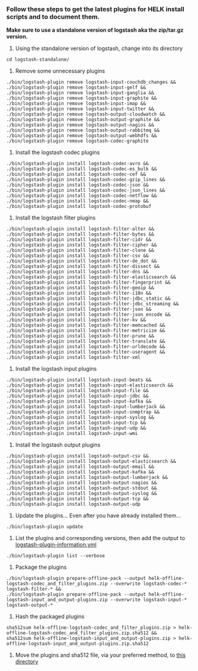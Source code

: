 ### Follow these steps to get the latest plugins for HELK install scripts and to document them.

**Make sure to use a standalone version of logstash aka the zip/tar.gz version.**

1) Using the standalone version of logstash, change into its directory  
```
cd logstash-standalone/
```

1) Remove some unnecessary plugins
```  
./bin/logstash-plugin remove logstash-input-couchdb_changes && 
./bin/logstash-plugin remove logstash-input-gelf && 
./bin/logstash-plugin remove logstash-input-ganglia && 
./bin/logstash-plugin remove logstash-input-graphite && 
./bin/logstash-plugin remove logstash-input-imap && 
./bin/logstash-plugin remove logstash-input-twitter && 
./bin/logstash-plugin remove logstash-output-cloudwatch && 
./bin/logstash-plugin remove logstash-output-graphite && 
./bin/logstash-plugin remove logstash-output-nagios && 
./bin/logstash-plugin remove logstash-output-rabbitmq && 
./bin/logstash-plugin remove logstash-output-webhdfs && 
./bin/logstash-plugin remove logstash-codec-graphite
```
1) Install the logstash codec plugins  
```
./bin/logstash-plugin install logstash-codec-avro && 
./bin/logstash-plugin install logstash-codec-es_bulk && 
./bin/logstash-plugin install logstash-codec-cef && 
./bin/logstash-plugin install logstash-codec-gzip_lines && 
./bin/logstash-plugin install logstash-codec-json && 
./bin/logstash-plugin install logstash-codec-json_lines && 
./bin/logstash-plugin install logstash-codec-netflow && 
./bin/logstash-plugin install logstash-codec-nmap && 
./bin/logstash-plugin install logstash-codec-protobuf
```

1) Install the logstash filter plugins  
```
./bin/logstash-plugin install logstash-filter-alter && 
./bin/logstash-plugin install logstash-filter-bytes && 
./bin/logstash-plugin install logstash-filter-cidr && 
./bin/logstash-plugin install logstash-filter-cipher && 
./bin/logstash-plugin install logstash-filter-clone && 
./bin/logstash-plugin install logstash-filter-csv && 
./bin/logstash-plugin install logstash-filter-de_dot && 
./bin/logstash-plugin install logstash-filter-dissect && 
./bin/logstash-plugin install logstash-filter-dns && 
./bin/logstash-plugin install logstash-filter-elasticsearch && 
./bin/logstash-plugin install logstash-filter-fingerprint && 
./bin/logstash-plugin install logstash-filter-geoip && 
./bin/logstash-plugin install logstash-filter-i18n && 
./bin/logstash-plugin install logstash-filter-jdbc_static && 
./bin/logstash-plugin install logstash-filter-jdbc_streaming && 
./bin/logstash-plugin install logstash-filter-json && 
./bin/logstash-plugin install logstash-filter-json_encode && 
./bin/logstash-plugin install logstash-filter-kv && 
./bin/logstash-plugin install logstash-filter-memcached && 
./bin/logstash-plugin install logstash-filter-metricize && 
./bin/logstash-plugin install logstash-filter-prune && 
./bin/logstash-plugin install logstash-filter-translate && 
./bin/logstash-plugin install logstash-filter-urldecode && 
./bin/logstash-plugin install logstash-filter-useragent && 
./bin/logstash-plugin install logstash-filter-xml
```

1) Install the logstash input plugins  
```
./bin/logstash-plugin install logstash-input-beats && 
./bin/logstash-plugin install logstash-input-elasticsearch && 
./bin/logstash-plugin install logstash-input-file && 
./bin/logstash-plugin install logstash-input-jdbc && 
./bin/logstash-plugin install logstash-input-kafka && 
./bin/logstash-plugin install logstash-input-lumberjack && 
./bin/logstash-plugin install logstash-input-snmptrap && 
./bin/logstash-plugin install logstash-input-syslog && 
./bin/logstash-plugin install logstash-input-tcp && 
./bin/logstash-plugin install logstash-input-udp && 
./bin/logstash-plugin install logstash-input-wmi
```

1) Install the logstash output plugins  
```
./bin/logstash-plugin install logstash-output-csv && 
./bin/logstash-plugin install logstash-output-elasticsearch && 
./bin/logstash-plugin install logstash-output-email && 
./bin/logstash-plugin install logstash-output-kafka && 
./bin/logstash-plugin install logstash-output-lumberjack && 
./bin/logstash-plugin install logstash-output-nagios && 
./bin/logstash-plugin install logstash-output-stdout && 
./bin/logstash-plugin install logstash-output-syslog && 
./bin/logstash-plugin install logstash-output-tcp && 
./bin/logstash-plugin install logstash-output-udp
```

1) Update the plugins... Even after you have already installed them...  
```
./bin/logstash-plugin update
```

1) List the plugins and corresponding versions, then add the output to [logstash-plugin-information.yml](logstash-plugin-information.yml)  
```
./bin/logstash-plugin list --verbose
```

1) Package the plugins  
```
./bin/logstash-plugin prepare-offline-pack --output helk-offline-logstash-codec_and_filter_plugins.zip --overwrite logstash-codec-* logstash-filter-* && 
./bin/logstash-plugin prepare-offline-pack --output helk-offline-logstash-input_and_output-plugins.zip --overwrite logstash-input-* logstash-output-*
```

1) Hash the packaged plugins  
```
sha512sum helk-offline-logstash-codec_and_filter_plugins.zip > helk-offline-logstash-codec_and_filter_plugins.zip.sha512 && 
sha512sum helk-offline-logstash-input_and_output-plugins.zip > helk-offline-logstash-input_and_output-plugins.zip.sha512
```

1) Move the plugins and sha512 file, via your preferred method, to [this directory](.)
